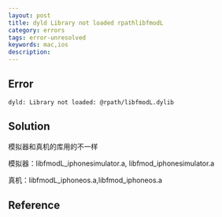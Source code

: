 ```yaml
---
layout: post
title: dyld Library not loaded rpathlibfmodL
category: errors
tags: error-unresolved
keywords: mac,ios
description: 
---	
```



## Error

```
dyld: Library not loaded: @rpath/libfmodL.dylib
```

## Solution

模拟器和真机的库用的不一样

模拟器：libfmodL_iphonesimulator.a, libfmod_iphonesimulator.a

真机：libfmodL_iphoneos.a,libfmod_iphoneos.a

## Reference